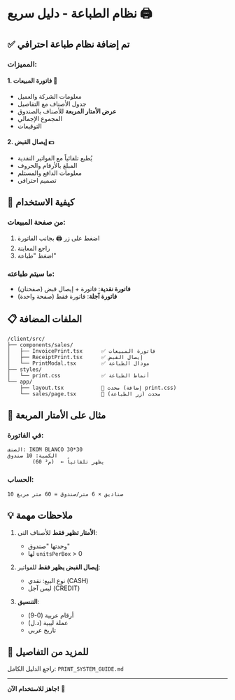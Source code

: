 # نظام الطباعة - دليل سريع 🖨️

## ✅ تم إضافة نظام طباعة احترافي

### المميزات:

#### 1. فاتورة المبيعات 📄
- معلومات الشركة والعميل
- جدول الأصناف مع التفاصيل
- **عرض الأمتار المربعة** للأصناف بالصندوق
- المجموع الإجمالي
- التوقيعات

#### 2. إيصال القبض 💵
- يُطبع تلقائياً مع الفواتير النقدية
- المبلغ بالأرقام والحروف
- معلومات الدافع والمستلم
- تصميم احترافي

## 🚀 كيفية الاستخدام

### من صفحة المبيعات:
1. اضغط على زر 🖨️ بجانب الفاتورة
2. راجع المعاينة
3. اضغط "طباعة"

### ما سيتم طباعته:
- **فاتورة نقدية**: فاتورة + إيصال قبض (صفحتان)
- **فاتورة آجلة**: فاتورة فقط (صفحة واحدة)

## 📋 الملفات المضافة

```
/client/src/
├── components/sales/
│   ├── InvoicePrint.tsx      ✅ فاتورة المبيعات
│   ├── ReceiptPrint.tsx      ✅ إيصال القبض
│   └── PrintModal.tsx        ✅ مودال الطباعة
├── styles/
│   └── print.css             ✅ أنماط الطباعة
└── app/
    ├── layout.tsx            🔄 محدث (إضافة print.css)
    └── sales/page.tsx        🔄 محدث (زر الطباعة)
```

## 🎨 مثال على الأمتار المربعة

### في الفاتورة:
```
الصنف: IKOM BLANCO 30*30
الكمية: 10 صندوق
        (60 م²)  ← يظهر تلقائياً
```

### الحساب:
```
10 صناديق × 6 متر/صندوق = 60 متر مربع
```

## 💡 ملاحظات مهمة

1. **الأمتار تظهر فقط** للأصناف التي:
   - وحدتها "صندوق"
   - لها `unitsPerBox` > 0

2. **إيصال القبض يظهر فقط** للفواتير:
   - نوع البيع: نقدي (CASH)
   - ليس آجل (CREDIT)

3. **التنسيق**:
   - أرقام عربية (0-9)
   - عملة ليبية (د.ل)
   - تاريخ عربي

## 📖 للمزيد من التفاصيل

راجع الدليل الكامل: `PRINT_SYSTEM_GUIDE.md`

---

**جاهز للاستخدام الآن!** 🎉
